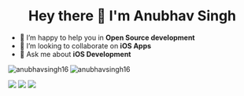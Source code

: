 <h1 align='center'>
  Hey there 👋 I'm Anubhav Singh
</h1>
 
- 🌱  I’m happy to help you in **Open Source development**
- 👯  I’m looking to collaborate on **iOS Apps**
- 💬  Ask me about **iOS Development**

<img align="left" src="https://github-readme-stats.vercel.app/api/top-langs/?username=anubhavsingh16&layout=compact&hide=html&theme=light" alt="anubhavsingh16" />

<img align="center" src="https://github-readme-stats.vercel.app/api?username=anubhavsingh16&show_icons=true&theme=light" alt="anubhavsingh16"/>

[<img src="https://img.shields.io/badge/twitter-%231DA1F2.svg?&style=for-the-badge&logo=twitter&logoColor=white" />](https://twitter.com/anubhavpulkit) [<img src="https://img.shields.io/badge/medium-%2312100E.svg?&style=for-the-badge&logo=medium&logoColor=white" />](https://medium.com/@anubhavssingh177) [<img src="https://img.shields.io/badge/linkedin-%230077B5.svg?&style=for-the-badge&logo=linkedin&logoColor=white" />](https://www.linkedin.com/in/anubhav-singh-27512a167/) 
